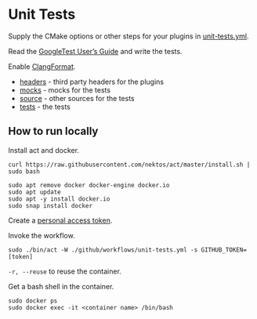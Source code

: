 # Unit Tests #

Supply the CMake options or other steps for your plugins in [unit-tests.yml](../.github/workflows/unit-tests.yml).

Read the [GoogleTest User’s Guide](https://google.github.io/googletest/) and write the tests.

Enable [ClangFormat](./.clang-format).

- [headers](./headers) - third party headers for the plugins
- [mocks](./mocks) - mocks for the tests
- [source](./source) - other sources for the tests
- [tests](./tests) - the tests

## How to run locally ##

Install act and docker.

```shell script
curl https://raw.githubusercontent.com/nektos/act/master/install.sh | sudo bash
```

```shell script
sudo apt remove docker docker-engine docker.io
sudo apt update
sudo apt -y install docker.io
sudo snap install docker
```

Create a [personal access token](https://docs.github.com/en/authentication/keeping-your-account-and-data-secure/creating-a-personal-access-token).

Invoke the workflow.

```shell script
sudo ./bin/act -W ./github/workflows/unit-tests.yml -s GITHUB_TOKEN=[token]
````

`-r, --reuse` to reuse the container.

Get a bash shell in the container.

```shell script
sudo docker ps
sudo docker exec -it <container name> /bin/bash
````
